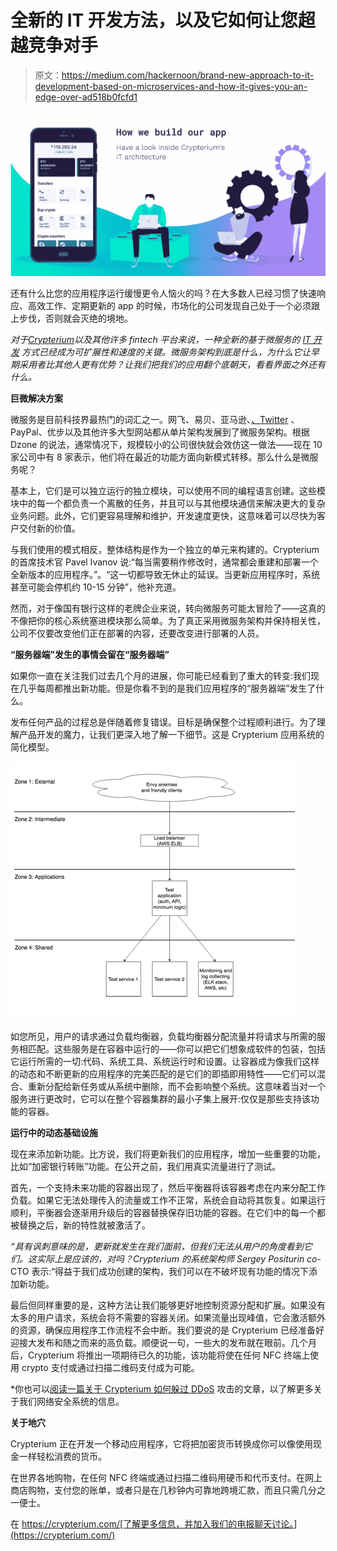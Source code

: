 # 全新的 IT 开发方法，以及它如何让您超越竞争对手

> 原文：<https://medium.com/hackernoon/brand-new-approach-to-it-development-based-on-microservices-and-how-it-gives-you-an-edge-over-ad518b0fcfd1>

![](img/19824693a8c2e2fb08bdb092f04b16c7.png)

还有什么比您的应用程序运行缓慢更令人恼火的吗？在大多数人已经习惯了快速响应、高效工作、定期更新的 app 的时候，市场化的公司发现自己处于一个必须跟上步伐，否则就会灭绝的境地。

*对于*[*Crypterium*](https://crypterium.com/)*以及其他许多 fintech 平台来说，一种全新的基于微服务的* [*IT 开发*](https://hackernoon.com/tagged/it-development) *方式已经成为可扩展性和速度的关键。微服务架构到底是什么，为什么它让早期采用者比其他人更有优势？让我们把我们的应用翻个底朝天，看看界面之外还有什么。*

**巨微解决方案**

微服务是目前科技界最热门的词汇之一。网飞、易贝、亚马逊、[、Twitter](https://hackernoon.com/tagged/twitter) 、PayPal、优步以及其他许多大型网站都从单片架构发展到了微服务架构。根据 Dzone 的说法，通常情况下，规模较小的公司很快就会效仿这一做法——现在 10 家公司中有 8 家表示，他们将在最近的功能方面向新模式转移。那么什么是微服务呢？

基本上，它们是可以独立运行的独立模块，可以使用不同的编程语言创建。这些模块中的每一个都负责一个离散的任务，并且可以与其他模块通信来解决更大的复杂业务问题。此外，它们更容易理解和维护，开发速度更快，这意味着可以尽快为客户交付新的价值。

与我们使用的模式相反，整体结构是作为一个独立的单元来构建的。Crypterium 的首席技术官 Pavel Ivanov 说:“每当需要稍作修改时，通常都会重建和部署一个全新版本的应用程序。”。“这一切都导致无休止的延误。当更新应用程序时，系统甚至可能会停机约 10-15 分钟”，他补充道。

然而，对于像国有银行这样的老牌企业来说，转向微服务可能太冒险了——这真的不像把你的核心系统塞进模块那么简单。为了真正采用微服务架构并保持相关性，公司不仅要改变他们正在部署的内容，还要改变进行部署的人员。

**“服务器端”发生的事情会留在“服务器端”**

如果你一直在关注我们过去几个月的进展，你可能已经看到了重大的转变:我们现在几乎每周都推出新功能。但是你看不到的是我们应用程序的“服务器端”发生了什么。

发布任何产品的过程总是伴随着修复错误。目标是确保整个过程顺利进行。为了理解产品开发的魔力，让我们更深入地了解一下细节。这是 Crypterium 应用系统的简化模型。

![](img/32a0fd4a7400bb37db471d9858eecb84.png)

如您所见，用户的请求通过负载均衡器，负载均衡器分配流量并将请求与所需的服务相匹配。这些服务是在容器中运行的——你可以把它们想象成软件的包装，包括它运行所需的一切:代码、系统工具、系统运行时和设置。让容器成为像我们这样的动态和不断更新的应用程序的完美匹配的是它们的即插即用特性——它们可以混合、重新分配给新任务或从系统中删除，而不会影响整个系统。这意味着当对一个服务进行更改时，它可以在整个容器集群的最小子集上展开:仅仅是那些支持该功能的容器。

**运行中的动态基础设施**

现在来添加新功能。比方说，我们将更新我们的应用程序，增加一些重要的功能，比如“加密银行转账”功能。在公开之前，我们用真实流量进行了测试。

首先，一个支持未来功能的容器出现了，然后平衡器将该容器考虑在内来分配工作负载。如果它无法处理传入的流量或工作不正常，系统会自动将其恢复。如果运行顺利，平衡器会逐渐用升级后的容器替换保存旧功能的容器。在它们中的每一个都被替换之后，新的特性就被激活了。

*“具有讽刺意味的是，更新就发生在我们面前，但我们无法从用户的角度看到它们。这实际上是应该的，对吗？Crypterium 的系统架构师 Sergey Positurin co-* CTO 表示:“得益于我们成功创建的架构，我们可以在不破坏现有功能的情况下添加新功能。

最后但同样重要的是，这种方法让我们能够更好地控制资源分配和扩展。如果没有太多的用户请求，系统会将不需要的容器关闭。如果流量出现峰值，它会激活额外的资源，确保应用程序工作流程不会中断。我们要说的是 Crypterium 已经准备好迎接大发布和随之而来的高负载。顺便说一句，一些大的发布就在眼前。几个月后，Crypterium 将推出一项期待已久的功能，该功能将使在任何 NFC 终端上使用 crypto 支付或通过扫描二维码支付成为可能。

*你也可以[阅读一篇关于 Crypterium 如何躲过 DDoS](https://hackernoon.com/we-survived-a-ddos-attack-that-peaked-at-250k-requests-per-second-it-cost-us-10-b0bdfe028dd2) 攻击的文章，以了解更多关于我们网络安全系统的信息。

**关于地穴**

Crypterium 正在开发一个移动应用程序，它将把加密货币转换成你可以像使用现金一样轻松消费的货币。

在世界各地购物，在任何 NFC 终端或通过扫描二维码用硬币和代币支付。在网上商店购物，支付您的账单，或者只是在几秒钟内可靠地跨境汇款，而且只需几分之一便士。

在 https://crypterium.com/[了解更多信息，并加入我们的电报聊天讨论。](https://crypterium.com/)